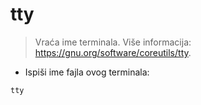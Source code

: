 # tty

> Vraća ime terminala.
> Više informacija: <https://gnu.org/software/coreutils/tty>.

- Ispiši ime fajla ovog terminala:

`tty`
